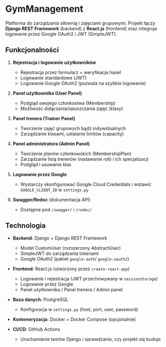 # GymManagement

Platforma do zarządzania siłownią i zajęciami grupowymi. Projekt łączy **Django REST Framework** (backend) z **React.js** (frontend) oraz integruje logowanie przez Google OAuth2 i JWT (SimpleJWT).

## Funkcjonalności

1. **Rejestracja i logowanie użytkowników**  
   - Rejestracja przez formularz + weryfikacja haseł  
   - Logowanie standardowe (JWT)  
   - Logowanie Google OAuth2 (pozwala na szybkie logowanie)

2. **Panel użytkownika (User Panel)**  
   - Podgląd swojego członkostwa (Membership)  
   - Możliwość dołączania/opuszczania zajęć (klasy)

3. **Panel trenera (Trainer Panel)**  
   - Tworzenie zajęć grupowych bądź indywidualnych  
   - Zarządzanie klasami, ustalanie limitów (capacity)

4. **Panel administratora (Admin Panel)**  
   - Tworzenie planów członkowskich (MembershipPlan)  
   - Zarządzanie listą trenerów (nadawanie roli) i ich specjalizacji  
   - Podgląd i usuwanie klas

5. **Logowanie przez Google**  
   - Wystarczy skonfigurować Google Cloud Credentials i wstawić `GOOGLE_CLIENT_ID` w `settings.py`  

6. **Swagger/Redoc** (dokumentacja API)  
   - Dostępne pod `/swagger/` i `/redoc/`  

## Technologia

- **Backend**: Django + Django REST Framework  
  - Model CustomUser (rozszerzony AbstractUser)  
  - SimpleJWT do zarządzania tokenami  
  - Google OAuth2 (pakiet `google-auth`/ `google.oauth2`)  

- **Frontend**: React.js (utworzony przez `create-react-app`)  
  - Logowanie i rejestracja (JWT przechowywany w `sessionStorage`)  
  - Logowanie przez Google  
  - Panel użytkownika / Panel trenera / Admin panel

- **Baza danych**: PostgreSQL  
  - Konfiguracja w `settings.py` (host, port, user, password)  

- **Konteneryzacja**: Docker + Docker Compose (opcjonalnie)  

- **CI/CD**: GitHub Actions  
  - Uruchamianie testów Django i sprawdzanie, czy projekt się buduje  

